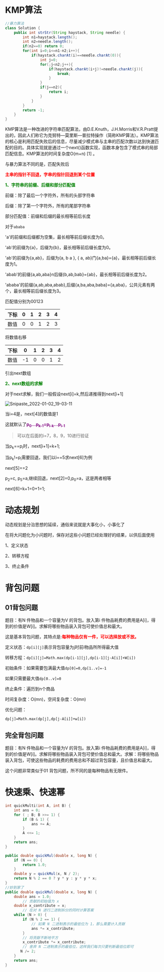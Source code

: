 

# KMP算法



```java
//暴力算法
class Solution {
    public int strStr(String haystack, String needle) {
        int n1=haystack.length();
        int n2=needle.length();
        if(n2==0) return 0;
        for(int i=0;i<=n1-n2;i++){
            if(haystack.charAt(i)==needle.charAt(0)){
                int j=0;
                for(;j<n2;j++){
                    if(haystack.charAt(i+j)!=needle.charAt(j)){
                        break;
                    }
                }
                if(j==n2){
                    return i;
                }
            }
        }
        return -1;
    }
}
```

KMP算法是一种改进的字符串匹配算法，由D.E.Knuth，J.H.Morris和V.R.Pratt提出的，因此人们称它为克努特—莫里斯—普拉特操作（简称KMP算法）。KMP算法的核心是利用匹配失败后的信息，尽量减少模式串与主串的匹配次数以达到快速匹配的目的。具体实现就是通过一个next()函数实现，函数本身包含了模式串的局部匹配信息。KMP算法的时间复杂度O(m+n) [1] 。

与暴力算法不同的是，匹配失败后

<font color="red">**主串的指针不回退，字串的指针回退到某个位置**</font>

<font color="green">**1、字符串的前缀、后缀和部分匹配值**</font>

前缀：除了最后一个字符外，所有的头部字符串

后缀：除了第一个字符外，所有的尾部字符串

部分匹配值：前缀和后缀的最长相等前后长度

对于`ababa`

'a'的前缀和后缀都为空集，最长相等前后缀长度为0。

'ab'的前缀为{a}，后缀为{b}，最长相等前后缀长度为0。

'ab'的前缀为{a,ab}，后缀为{a, b a }, { a, ab}门{a,ba}={a}，最长相等前后缀长度为1。

'abab'的前缀{a,ab,aba}n后缀{b,ab,bab}={ab}，最长相等前后缀长度为2。

'ababa'的前缀{a,ab,aba,abab},后缀{a,ba,aba,baba}={a,aba}，公共元素有两个，最长相等前后缀长度为3。

匹配值分别为00123

| 下标 | 0    | 1    | 2    | 3    | 4    |
| ---- | ---- | ---- | ---- | ---- | ---- |
| 数值 | 0    | 0    | 1    | 2    | 3    |

将数值右移

| 下标 | 0    | 1    | 2    | 3    | 4    |
| ---- | ---- | ---- | ---- | ---- | ---- |
| 数值 | -1   | 0    | 0    | 1    | 2    |

引出next数组

<font color="green">**2、next数组的求解**</font>

对于next求解，我们一般假设next[i]=k,然后递推得到next[i+1]

![Snipaste_2022-01-02_19-03-11](D:\汪福明\Desktop\Snipaste_2022-01-02_19-03-11.png)

当i=4是，next[4]的数值是1

这就默认了<font color="purple">**p<sub>0</sub>...p<sub>k-1</sub>=p<sub>i-k</sub>...p<sub>i-1</sub>**</font>

> 可以在后面的i=7，8，9，10进行验证

当p<sub>k</sub>==p<sub>i</sub>时，next[i+1]=k+1;

当p<sub>k</sub>!=p<sub>i</sub>需要回退，我们以i==5求next[6]为例

next[5]==2

p<sub>2</sub>=c, p<sub>5</sub>=a,继续回退，next[2]=0,p<sub>0</sub>=a，这是两者相等

next[6]=k+1=0+1=1;

# 动态规划

动态规划是分治思想的延续，通俗来说就是大事化小，小事化了

在将大问题化为小问题时，保存对这些小问题已经处理好的结果，以供后面使用

1、定义状态

2、转移方程

3、终止条件

# 背包问题

## 01背包问题

题目：有N 件物品和一个容量为V 的背包。放入第i 件物品耗费的费用是A[i]，得到的价值是W[i]。求解将哪些物品装入背包可使价值总和最大。

这是基本背包问题，其特点是:<font color="red">**每种物品仅有一件，可以选择放或不放。**</font>

定义状态：`dp[i][j]`表示背包容量为j时前i物品所所得最大值

转移方程：`dp[i][j]=Math.max(dp[i-1][j],dp[i-1][j-A[i]]+W[i])`

初始条件：如果需要包满最大值`dp[0]=0,dp[1..v]=-1`

如果只需要最大值`dp[0..v]=0`

终止条件：遍历到n个商品

时间复杂度：O(mn)，空间复杂度：O(mn)

优化问题：

`dp[j]=Math.max(dp[j],dp[j-A[i]]+w[i])`

## 完全背包问题

题目：有N 件物品和一个容量为V 的背包。放入第i 件物品耗费的费用是A[i]，得到的价值是W[i]。求解将哪些物品装入背包可使价值总和最大。求解：将哪些物品装入背包，可使这些物品的耗费的费用总和不超过背包容量，且价值总和最大。

这个问题非常类似于01 背包问题，所不同的是每种物品有无限件。

# 快速乘、快速幂

```c
int quickMulti(int A, int B) {
    int ans = 0;
    for ( ; B; B >>= 1) {
        if (B & 1) {
            ans += A;
        }
        A <<= 1;
    }
    return ans;
}
```

```java
public double quickMul(double x, long N) {
    if (N == 0) {
        return 1.0;
    }
    double y = quickMul(x, N / 2);
    return N % 2 == 0 ? y * y : y * y * x;
}
//妙到家了
public double quickMul(double x, long N) {
    double ans = 1.0;
        // 贡献的初始值为 x
    double x_contribute = x;
        // 在对 N 进行二进制拆分的同时计算答案
    while (N > 0) {
        if (N % 2 == 1) {
            // 如果 N 二进制表示的最低位为 1，那么需要计入贡献
            ans *= x_contribute;
        }
        // 将贡献不断地平方
        x_contribute *= x_contribute;
        // 舍弃 N 二进制表示的最低位，这样我们每次只要判断最低位即可
       N /= 2;
    }
    return ans;
}
```



